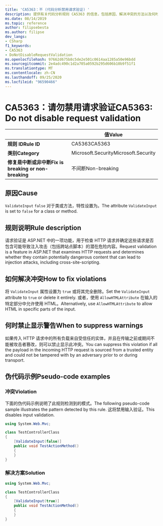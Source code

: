 ```yaml
---
title: 'CA5363：不 (代码分析禁用请求验证) '
description: 提供有关代码分析规则 CA5363 的信息，包括原因、解决冲突的方法以及何时取消显示。
ms.date: 08/14/2019
ms.topic: reference
author: filipsebesta
ms.author: filipse
dev_langs:
- CSharp
f1_keywords:
- CA5363
- DoNotDisableRequestValidation
ms.openlocfilehash: 97662d675b8c5de2e501c0614aa1285a50e96bdd
ms.sourcegitcommit: 2e4adc490c1d2a705a0592b295d606b10b9f51f1
ms.translationtype: MT
ms.contentlocale: zh-CN
ms.lasthandoff: 09/25/2020
ms.locfileid: "96590466"
---
```

# <a name="ca5363-do-not-disable-request-validation"></a><span data-ttu-id="39f63-103">CA5363：请勿禁用请求验证</span><span class="sxs-lookup"><span data-stu-id="39f63-103">CA5363: Do not disable request validation</span></span>

| | <span data-ttu-id="39f63-104">值</span><span class="sxs-lookup"><span data-stu-id="39f63-104">Value</span></span> |
|-|-|
| <span data-ttu-id="39f63-105">**规则 ID**</span><span class="sxs-lookup"><span data-stu-id="39f63-105">**Rule ID**</span></span> |<span data-ttu-id="39f63-106">CA5363</span><span class="sxs-lookup"><span data-stu-id="39f63-106">CA5363</span></span>|
| <span data-ttu-id="39f63-107">**类别**</span><span class="sxs-lookup"><span data-stu-id="39f63-107">**Category**</span></span> |<span data-ttu-id="39f63-108">Microsoft.Security</span><span class="sxs-lookup"><span data-stu-id="39f63-108">Microsoft.Security</span></span>|
| <span data-ttu-id="39f63-109">**修复是中断或非中断**</span><span class="sxs-lookup"><span data-stu-id="39f63-109">**Fix is breaking or non-breaking**</span></span> |<span data-ttu-id="39f63-110">不间断</span><span class="sxs-lookup"><span data-stu-id="39f63-110">Non-breaking</span></span>|

## <a name="cause"></a><span data-ttu-id="39f63-111">原因</span><span class="sxs-lookup"><span data-stu-id="39f63-111">Cause</span></span>

<span data-ttu-id="39f63-112">`ValidateInput` `false` 对于类或方法，特性设置为。</span><span class="sxs-lookup"><span data-stu-id="39f63-112">The attribute `ValidateInput` is set to `false` for a class or method.</span></span>

## <a name="rule-description"></a><span data-ttu-id="39f63-113">规则说明</span><span class="sxs-lookup"><span data-stu-id="39f63-113">Rule description</span></span>

<span data-ttu-id="39f63-114">请求验证是 ASP.NET 中的一项功能，用于检查 HTTP 请求并确定这些请求是否包含可能导致注入攻击（包括跨站点脚本）的潜在危险内容。</span><span class="sxs-lookup"><span data-stu-id="39f63-114">Request validation is a feature in ASP.NET that examines HTTP requests and determines whether they contain potentially dangerous content that can lead to injection attacks, including cross-site-scripting.</span></span>

## <a name="how-to-fix-violations"></a><span data-ttu-id="39f63-115">如何解决冲突</span><span class="sxs-lookup"><span data-stu-id="39f63-115">How to fix violations</span></span>

<span data-ttu-id="39f63-116">将 `ValidateInput` 属性设置为 `true` 或将其完全删除。</span><span class="sxs-lookup"><span data-stu-id="39f63-116">Set the `ValidateInput` attribute to `true` or delete it entirely.</span></span> <span data-ttu-id="39f63-117">或者，使用 `AllowHTMLAttribute` 在输入的特定部分中允许使用 HTML。</span><span class="sxs-lookup"><span data-stu-id="39f63-117">Alternatively, use `AllowHTMLAttribute` to allow HTML in specific parts of the input.</span></span>

## <a name="when-to-suppress-warnings"></a><span data-ttu-id="39f63-118">何时禁止显示警告</span><span class="sxs-lookup"><span data-stu-id="39f63-118">When to suppress warnings</span></span>

<span data-ttu-id="39f63-119">如果传入 HTTP 请求中的所有负载来自受信任的实体，并且在传输之前或期间不能被攻击者篡改，则可以禁止显示此冲突。</span><span class="sxs-lookup"><span data-stu-id="39f63-119">You can suppress this violation if all the payload in the incoming HTTP request is sourced from a trusted entity and could not be tampered with by an adversary prior to or during transport.</span></span>

## <a name="pseudo-code-examples"></a><span data-ttu-id="39f63-120">伪代码示例</span><span class="sxs-lookup"><span data-stu-id="39f63-120">Pseudo-code examples</span></span>

### <a name="violation"></a><span data-ttu-id="39f63-121">冲突</span><span class="sxs-lookup"><span data-stu-id="39f63-121">Violation</span></span>

<span data-ttu-id="39f63-122">下面的伪代码示例说明了此规则检测到的模式。</span><span class="sxs-lookup"><span data-stu-id="39f63-122">The following pseudo-code sample illustrates the pattern detected by this rule.</span></span>
<span data-ttu-id="39f63-123">这将禁用输入验证。</span><span class="sxs-lookup"><span data-stu-id="39f63-123">This disables input validation.</span></span>

```csharp
using System.Web.Mvc;

class TestControllerClass
{
    [ValidateInput(false)]
    public void TestActionMethod()
    {
    }
}
```

### <a name="solution"></a><span data-ttu-id="39f63-124">解决方案</span><span class="sxs-lookup"><span data-stu-id="39f63-124">Solution</span></span>

```csharp
using System.Web.Mvc;

class TestControllerClass
{
    [ValidateInput(true)]
    public void TestActionMethod()
    {
    }
}
```
